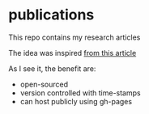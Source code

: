 publications
============

This repo contains my research articles

The idea was inspired [from this article](http://vincent.etter.io/publications/etter2013cosn.pdf)

As I see it, the benefit are:  
- open-sourced  
- version controlled with time-stamps  
- can host publicly using gh-pages
